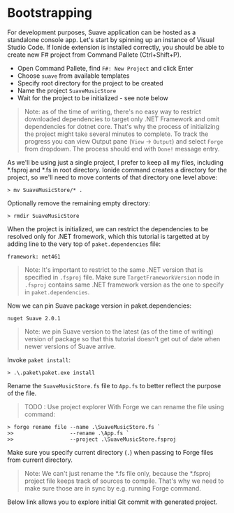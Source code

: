 # Bootstrapping

For development purposes, Suave application can be hosted as a standalone console app.
Let's start by spinning up an instance of Visual Studio Code.
If Ionide extension is installed correctly, you should be able to create new F# project from Command Pallete (Ctrl+Shift+P).

* Open Command Pallete, find `F#: New Project` and click Enter
* Choose `suave` from available templates
* Specify root directory for the project to be created
* Name the project `SuaveMusicStore`
* Wait for the project to be initialized - see note below

> Note: as of the time of writing, there's no easy way to restrict downloaded dependencies to target only .NET Framework and omit dependencies for dotnet core. That's why the process of initializing the project might take several minutes to complete. To track the progress you can view Output pane (`View` -> `Output`) and select `Forge` from dropdown. The process should end with `Done!` message entry.

As we'll be using just a single project, I prefer to keep all my files, including \*.fsproj and \*.fs in root directory.
Ionide command creates a directory for the project, so we'll need to move contents of that directory one level above:

```
> mv SuaveMusicStore/* .
```

Optionally remove the remaining empty directory:

```
> rmdir SuaveMusicStore
```

When the project is initialized, we can restrict the dependencies to be resolved only for .NET fromework, which this tutorial is targetted at by adding line to the very top of `paket.dependencies` file:

```
framework: net461
```

> Note: It's important to restrict to the same .NET version that is specified in `.fsproj` file. Make sure `TargetFrameworkVersion` node in `.fsproj` contains same .NET framework version as the one to specify in `paket.dependencies`.

Now we can pin Suave package version in paket.dependencies: 

```
nuget Suave 2.0.1
```

> Note: we pin Suave version to the latest (as of the time of writing) version of package so that this tutorial doesn't get out of date when newer versions of Suave arrive.

Invoke `paket install`:

```
> .\.paket\paket.exe install
```

Rename the `SuaveMusicStore.fs` file to `App.fs` to better reflect the purpose of the file.
> TODO : Use project explorer
With Forge we can rename the file using command:

```
> forge rename file --name .\SuaveMusicStore.fs `
>>                  --rename .\App.fs `
>>                  --project .\SuaveMusicStore.fsproj
```

Make sure you specify current directory (``.``) when passing to Forge files from current directory.

> Note: We can't just rename the *.fs file only, because the *.fsproj project file keeps track of sources to compile. That's why we need to make sure those are in sync by e.g. running Forge command.


Below link allows you to explore initial Git commit with generated project.